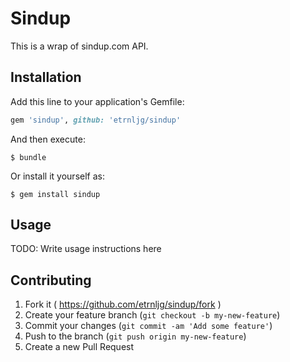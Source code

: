 # Sindup

This is a wrap of sindup.com API.

## Installation

Add this line to your application's Gemfile:

```ruby
gem 'sindup', github: 'etrnljg/sindup'
```

And then execute:

    $ bundle

Or install it yourself as:

    $ gem install sindup

## Usage

TODO: Write usage instructions here

## Contributing

1. Fork it ( https://github.com/etrnljg/sindup/fork )
2. Create your feature branch (`git checkout -b my-new-feature`)
3. Commit your changes (`git commit -am 'Add some feature'`)
4. Push to the branch (`git push origin my-new-feature`)
5. Create a new Pull Request
